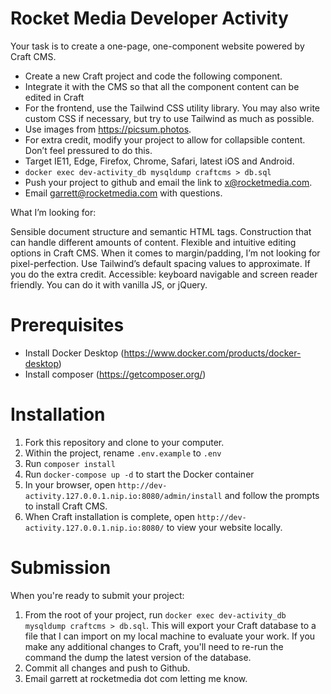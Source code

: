 # Rocket Media Developer Activity



Your task is to create a one-page, one-component website powered by Craft CMS.

- Create a new Craft project and code the following component.
- Integrate it with the CMS so that all the component content can be edited in Craft 
- For the frontend, use the Tailwind CSS utility library. You may also write custom CSS if necessary, but try to use Tailwind as much as possible.
- Use images from https://picsum.photos.
- For extra credit, modify your project to allow for collapsible content. Don’t feel pressured to do this.
- Target IE11, Edge, Firefox, Chrome, Safari, latest iOS and Android.
- `docker exec dev-activity_db mysqldump craftcms > db.sql`
- Push your project to github and email the link to x@rocketmedia.com.
- Email garrett@rocketmedia.com with questions.

What I’m looking for:

Sensible document structure and semantic HTML tags.
Construction that can handle different amounts of content.
Flexible and intuitive editing options in Craft CMS.
When it comes to margin/padding, I’m not looking for pixel-perfection. Use Tailwind’s default spacing values to approximate.
If you do the extra credit. Accessible: keyboard navigable and screen reader friendly. You can do it with vanilla JS, or jQuery.

# Prerequisites
- Install Docker Desktop (https://www.docker.com/products/docker-desktop)
- Install composer (https://getcomposer.org/)

# Installation

1. Fork this repository and clone to your computer.
2. Within the project, rename `.env.example` to `.env`
3. Run `composer install`
4. Run `docker-compose up -d` to start the Docker container
5. In your browser, open `http://dev-activity.127.0.0.1.nip.io:8080/admin/install` and follow the prompts to install Craft CMS.
6. When Craft installation is complete, open `http://dev-activity.127.0.0.1.nip.io:8080/` to view your website locally.

# Submission
When you're ready to submit your project:
1. From the root of your project, run `docker exec dev-activity_db mysqldump craftcms > db.sql`. This will export your Craft database to a file that I can import on my local machine to evaluate your work. If you make any additional changes to Craft, you'll need to re-run the command the dump the latest version of the database.
2. Commit all changes and push to Github.
3. Email garrett at rocketmedia dot com letting me know.
